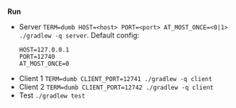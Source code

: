 **Run**
- Server `TERM=dumb HOST=<host> PORT=<port> AT_MOST_ONCE=<0|1> ./gradlew -q server`. Default config:
  ```
  HOST=127.0.0.1 
  PORT=12740 
  AT_MOST_ONCE=0
  ```
- Client 1 `TERM=dumb CLIENT_PORT=12741 ./gradlew -q client`
- Client 2 `TERM=dumb CLIENT_PORT=12742 ./gradlew -q client`
- Test `./gradlew test`
